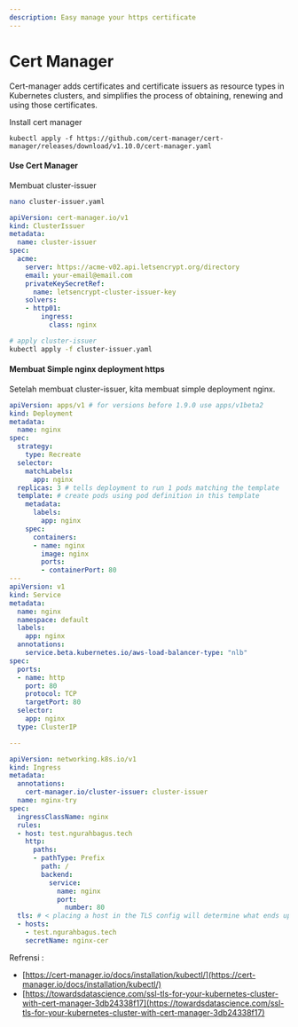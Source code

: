```yaml
---
description: Easy manage your https certificate
---
```


# Cert Manager

Cert-manager adds certificates and certificate issuers as resource types in Kubernetes clusters, and simplifies the process of obtaining, renewing and using those certificates.

Install cert manager

```
kubectl apply -f https://github.com/cert-manager/cert-manager/releases/download/v1.10.0/cert-manager.yaml
```

#### Use Cert Manager

Membuat cluster-issuer

```bash
nano cluster-issuer.yaml
```

```yaml
apiVersion: cert-manager.io/v1                             
kind: ClusterIssuer                             
metadata:                               
  name: cluster-issuer                          
spec:                            
  acme:                                 
    server: https://acme-v02.api.letsencrypt.org/directory
    email: your-email@email.com
    privateKeySecretRef:                                                                   
      name: letsencrypt-cluster-issuer-key
    solvers:
    - http01:
        ingress:
          class: nginx
```

```bash
# apply cluster-issuer
kubectl apply -f cluster-issuer.yaml
```

#### Membuat Simple nginx deployment https

Setelah membuat cluster-issuer, kita membuat simple deployment nginx.

```yaml
apiVersion: apps/v1 # for versions before 1.9.0 use apps/v1beta2
kind: Deployment
metadata:
  name: nginx
spec:
  strategy:
    type: Recreate
  selector:
    matchLabels:
      app: nginx
  replicas: 3 # tells deployment to run 1 pods matching the template
  template: # create pods using pod definition in this template
    metadata:
      labels:
        app: nginx
    spec:
      containers:
      - name: nginx
        image: nginx
        ports:
        - containerPort: 80
---
apiVersion: v1
kind: Service
metadata:
  name: nginx
  namespace: default
  labels:
    app: nginx
  annotations:
    service.beta.kubernetes.io/aws-load-balancer-type: "nlb"
spec:
  ports:
  - name: http
    port: 80
    protocol: TCP
    targetPort: 80
  selector:
    app: nginx
  type: ClusterIP

---

apiVersion: networking.k8s.io/v1
kind: Ingress
metadata:
  annotations:
    cert-manager.io/cluster-issuer: cluster-issuer
  name: nginx-try
spec:
  ingressClassName: nginx
  rules:
  - host: test.ngurahbagus.tech
    http:
      paths:
      - pathType: Prefix
        path: /
        backend:
          service:
            name: nginx
            port:
              number: 80
  tls: # < placing a host in the TLS config will determine what ends up in the cert's subjectAltNames
  - hosts:
    - test.ngurahbagus.tech
    secretName: nginx-cer
```

Refrensi :&#x20;

* [https://cert-manager.io/docs/installation/kubectl/](https://cert-manager.io/docs/installation/kubectl/)
* [https://towardsdatascience.com/ssl-tls-for-your-kubernetes-cluster-with-cert-manager-3db24338f17](https://towardsdatascience.com/ssl-tls-for-your-kubernetes-cluster-with-cert-manager-3db24338f17)

